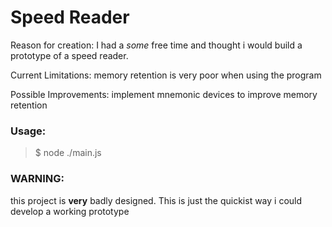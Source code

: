 # Speed Reader

Reason for creation: I had a _some_ free time and thought i would build a prototype of a speed reader.

Current Limitations: memory retention is very poor when using the program

Possible Improvements: implement mnemonic devices to improve memory retention

### Usage:
> $ node ./main.js <fileName> <tickSpeed>

### WARNING:  
this project is **very** badly designed. This is just the quickist way i could develop a working prototype
